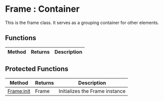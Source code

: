 # Frame : Container
This is the frame class. It serves as a grouping container for other elements.

## Functions

|Method|Returns|Description|
|---|---|---|


## Protected Functions

|Method|Returns|Description|
|---|---|---|
|[Frame:init](#Frame:init)|Frame|Initializes the Frame instance


